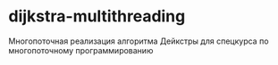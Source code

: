 # dijkstra-multithreading

Многопоточная реализация алгоритма Дейкстры для спецкурса по многопоточному программированию
